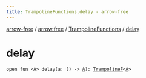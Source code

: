 ```yaml
---
title: TrampolineFunctions.delay - arrow-free
---
```


[arrow-free](../../index.html) / [arrow.free](../index.html) / [TrampolineFunctions](index.html) / [delay](./delay.html)

# delay

`open fun <A> delay(a: () -> `[`A`](delay.html#A)`): `[`TrampolineF`](../-trampoline-f.html)`<`[`A`](delay.html#A)`>`